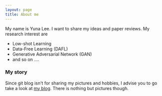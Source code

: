 ```yaml
---
layout: page
title: About me
---
```


My name is Yuna Lee. I want to share my ideas and paper reviews.
My research interest are 

- Low-shot Learning
- Data-Free Learning (DAFL)
- Generative Adversarial Network (GAN)
- and so on .... 


### My story

Since git blog isn't for sharing my pictures and hobbies, I advise you to go take a look at [my blog](https://dailyness.tistory.com/). There is nothing but pictures though.